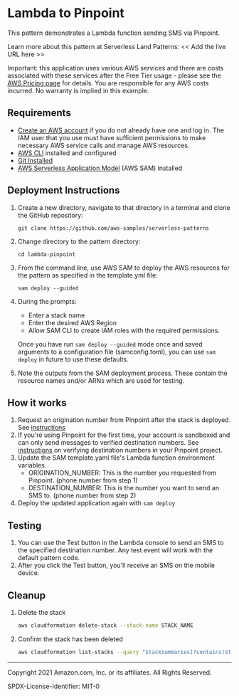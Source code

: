 # Lambda to Pinpoint

This pattern demonstrates a Lambda function sending SMS via Pinpoint.

Learn more about this pattern at Serverless Land Patterns: << Add the live URL here >>

Important: this application uses various AWS services and there are costs associated with these services after the Free Tier usage - please see the [AWS Pricing page](https://aws.amazon.com/pricing/) for details. You are responsible for any AWS costs incurred. No warranty is implied in this example.

## Requirements

* [Create an AWS account](https://portal.aws.amazon.com/gp/aws/developer/registration/index.html) if you do not already have one and log in. The IAM user that you use must have sufficient permissions to make necessary AWS service calls and manage AWS resources.
* [AWS CLI](https://docs.aws.amazon.com/cli/latest/userguide/install-cliv2.html) installed and configured
* [Git Installed](https://git-scm.com/book/en/v2/Getting-Started-Installing-Git)
* [AWS Serverless Application Model](https://docs.aws.amazon.com/serverless-application-model/latest/developerguide/serverless-sam-cli-install.html) (AWS SAM) installed

## Deployment Instructions

1. Create a new directory, navigate to that directory in a terminal and clone the GitHub repository:
    ``` 
    git clone https://github.com/aws-samples/serverless-patterns
    ```
2. Change directory to the pattern directory:
    ```
    cd lambda-pinpoint
    ```
3. From the command line, use AWS SAM to deploy the AWS resources for the pattern as specified in the template.yml file:
    ```
    sam deploy --guided
    ```
4. During the prompts:
    * Enter a stack name
    * Enter the desired AWS Region
    * Allow SAM CLI to create IAM roles with the required permissions.

    Once you have run `sam deploy --guided` mode once and saved arguments to a configuration file (samconfig.toml), you can use `sam deploy` in future to use these defaults.

5. Note the outputs from the SAM deployment process. These contain the resource names and/or ARNs which are used for testing.

## How it works

1. Request an origination number from Pinpoint after the stack is deployed. See [instructions](https://docs.aws.amazon.com/pinpoint/latest/userguide/settings-sms-request-number.html)
2. If you're using Pinpoint for the first time, your account is sandboxed and can only send messages to verified destination numbers. See [instructions](https://docs.aws.amazon.com/pinpoint/latest/userguide/channels-sms-sandbox.html) on verifying destination numbers in your Pinpoint project.
3. Update the SAM template.yaml file's Lambda function environment variables.
    * ORIGINATION_NUMBER: This is the number you requested from Pinpoint. (phone number from step 1)
    * DESTINATION_NUMBER: This is the number you want to send an SMS to. (phone number from step 2)
4. Deploy the updated application again with `sam deploy`

## Testing

1. You can use the Test button in the Lambda console to send an SMS to the specified destination number. Any test event will work with the default pattern code.
2. After you click the Test button, you'll receive an SMS on the mobile device.

## Cleanup
 
1. Delete the stack
    ```bash
    aws cloudformation delete-stack --stack-name STACK_NAME
    ```
1. Confirm the stack has been deleted
    ```bash
    aws cloudformation list-stacks --query "StackSummaries[?contains(StackName,'STACK_NAME')].StackStatus"
    ```
----
Copyright 2021 Amazon.com, Inc. or its affiliates. All Rights Reserved.

SPDX-License-Identifier: MIT-0